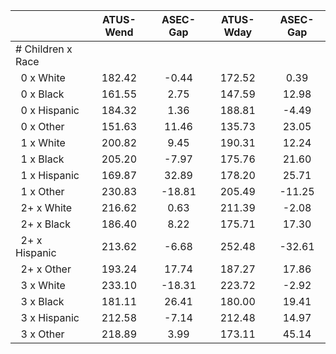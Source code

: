 
|                      |    ATUS-Wend |     ASEC-Gap |    ATUS-Wday |     ASEC-Gap |
| -------------------- | :----------: | :----------: | :----------: | :----------: |
| # Children x Race    |              |              |              |              |
| &nbsp;&nbsp;0 x White |       182.42 |        -0.44 |       172.52 |         0.39 |
| &nbsp;&nbsp;0 x Black |       161.55 |         2.75 |       147.59 |        12.98 |
| &nbsp;&nbsp;0 x Hispanic |       184.32 |         1.36 |       188.81 |        -4.49 |
| &nbsp;&nbsp;0 x Other |       151.63 |        11.46 |       135.73 |        23.05 |
| &nbsp;&nbsp;1 x White |       200.82 |         9.45 |       190.31 |        12.24 |
| &nbsp;&nbsp;1 x Black |       205.20 |        -7.97 |       175.76 |        21.60 |
| &nbsp;&nbsp;1 x Hispanic |       169.87 |        32.89 |       178.20 |        25.71 |
| &nbsp;&nbsp;1 x Other |       230.83 |       -18.81 |       205.49 |       -11.25 |
| &nbsp;&nbsp;2+ x White |       216.62 |         0.63 |       211.39 |        -2.08 |
| &nbsp;&nbsp;2+ x Black |       186.40 |         8.22 |       175.71 |        17.30 |
| &nbsp;&nbsp;2+ x Hispanic |       213.62 |        -6.68 |       252.48 |       -32.61 |
| &nbsp;&nbsp;2+ x Other |       193.24 |        17.74 |       187.27 |        17.86 |
| &nbsp;&nbsp;3 x White |       233.10 |       -18.31 |       223.72 |        -2.92 |
| &nbsp;&nbsp;3 x Black |       181.11 |        26.41 |       180.00 |        19.41 |
| &nbsp;&nbsp;3 x Hispanic |       212.58 |        -7.14 |       212.48 |        14.97 |
| &nbsp;&nbsp;3 x Other |       218.89 |         3.99 |       173.11 |        45.14 |


